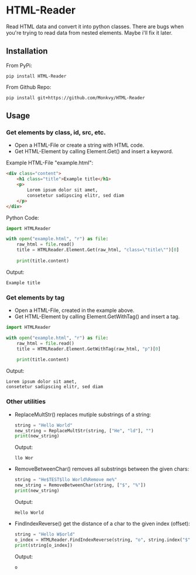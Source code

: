 # HTML-Reader
Read HTML data and convert it into python classes.
There are bugs when you're trying to read data from nested elements. Maybe i'll fix it later.


## Installation
From PyPi:

```shell
pip install HTML-Reader
```
From Github Repo:

```shell
pip install git+https://github.com/Monkvy/HTML-Reader
```


## Usage

### Get elements by class, id, src, etc.
* Open a HTML-File or create a string with HTML code.
* Get HTML-Element by calling Element.Get() and insert a keyword.

Example HTML-File "example.html":
```HTML
<div class="content">
	<h1 class="title">Example title</h1>
	<p>
		Lorem ipsum dolor sit amet, 
		consetetur sadipscing elitr, sed diam
	</p>
</div>
```
Python Code:
``` Python
import HTMLReader

with open("example.html", "r") as file:
	raw_html = file.read()
	title = HTMLReader.Element.Get(raw_html, "class=\"title\"")[0]
	
	print(title.content)
```
Output:
```shell
Example title
```

### Get elements by tag
* Open a HTML-File, created in the example above.
* Get HTML-Element by calling Element.GetWithTag() and insert a tag.

``` Python
import HTMLReader

with open("example.html", "r") as file:
	raw_html = file.read()
	title = HTMLReader.Element.GetWithTag(raw_html, "p")[0]
	
	print(title.content)
```
Output:
```shell
Lorem ipsum dolor sit amet, 
consetetur sadipscing elitr, sed diam
```

### Other utilities

* ReplaceMultStr() replaces mutiple substrings of a string:
	``` python
	string = "Hello World"
	new_string = ReplaceMultStr(string, ["He", "ld"], "")
	print(new_string)
	```
	Output:
	``` shell
	llo Wor
	```

* RemoveBetweenChar() removes all substrings between the given chars:
	``` python
	string = "He$TEST$llo World%Remove me%"
	new_string = RemoveBetweenChar(string, ["$", "%"])
	print(new_string)
	```
	Output:
	``` shell
	Hello World 
	```

* FindIndexReverse() get the distance of a char to the given index (offset):
	``` python
	string = "Hello W$orld"
	o_index = HTMLReader.FindIndexReverse(string, "o", string.index("$"))
	print(string[o_index])
	```
	Output:
	``` shell
	o
	```
